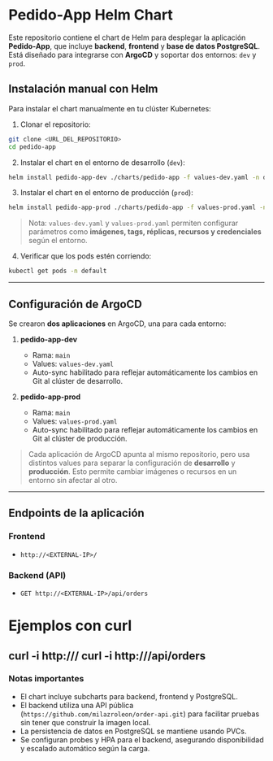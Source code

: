 
# Pedido-App Helm Chart

Este repositorio contiene el chart de Helm para desplegar la aplicación **Pedido-App**, que incluye **backend**, **frontend** y **base de datos PostgreSQL**. Está diseñado para integrarse con **ArgoCD** y soportar dos entornos: `dev` y `prod`.



## Instalación manual con Helm

Para instalar el chart manualmente en tu clúster Kubernetes:

1. Clonar el repositorio:

```bash
git clone <URL_DEL_REPOSITORIO>
cd pedido-app
````

2. Instalar el chart en el entorno de desarrollo (`dev`):

```bash
helm install pedido-app-dev ./charts/pedido-app -f values-dev.yaml -n default
```

3. Instalar el chart en el entorno de producción (`prod`):

```bash
helm install pedido-app-prod ./charts/pedido-app -f values-prod.yaml -n default
```

> Nota: `values-dev.yaml` y `values-prod.yaml` permiten configurar parámetros como **imágenes, tags, réplicas, recursos y credenciales** según el entorno.

4. Verificar que los pods estén corriendo:

```bash
kubectl get pods -n default
```

---

## Configuración de ArgoCD

Se crearon **dos aplicaciones** en ArgoCD, una para cada entorno:

1. **pedido-app-dev**

   * Rama: `main`
   * Values: `values-dev.yaml`
   * Auto-sync habilitado para reflejar automáticamente los cambios en Git al clúster de desarrollo.

2. **pedido-app-prod**

   * Rama: `main`
   * Values: `values-prod.yaml`
   * Auto-sync habilitado para reflejar automáticamente los cambios en Git al clúster de producción.

> Cada aplicación de ArgoCD apunta al mismo repositorio, pero usa distintos values para separar la configuración de **desarrollo** y **producción**. Esto permite cambiar imágenes o recursos en un entorno sin afectar al otro.

---
## Endpoints de la aplicación

### Frontend
- `http://<EXTERNAL-IP>/`

### Backend (API)
- `GET http://<EXTERNAL-IP>/api/orders`

# Ejemplos con curl
curl -i http://<EXTERNAL-IP>/
curl -i http://<EXTERNAL-IP>/api/orders
---
### Notas importantes

* El chart incluye subcharts para backend, frontend y PostgreSQL.
* El backend utiliza una API pública (`https://github.com/milazroleon/order-api.git`) para facilitar pruebas sin tener que construir la imagen local.
* La persistencia de datos en PostgreSQL se mantiene usando PVCs.
* Se configuran probes y HPA para el backend, asegurando disponibilidad y escalado automático según la carga.

